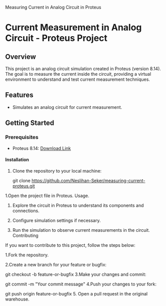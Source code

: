 Measuring Current in Analog Circuit in Proteus
# Current Measurement in Analog Circuit - Proteus Project

## Overview

This project is an analog circuit simulation created in Proteus (version 8.14). The goal is to measure the current inside the circuit, providing a virtual environment to understand and test current measurement techniques.


## Features

- Simulates an analog circuit for current measurement.

## Getting Started

### Prerequisites

- Proteus 8.14: [Download Link](https://www.labcenter.com/downloads/)

#### Installation

1. Clone the repository to your local machine:


   git clone https://github.com/Neslihan-Seker/measuring-current-proteus.git

1.Open the project file in Proteus.
Usage.
1. Explore the circuit in Proteus to understand its components and connections.

2. Configure simulation settings if necessary.

3. Run the simulation to observe current measurements in the circuit.
Contributing

If you want to contribute to this project, follow the steps below:

1.Fork the repository.

2.Create a new branch for your feature or bugfix:


git checkout -b feature-or-bugfix
3.Make your changes and commit:


git commit -m "Your commit message"
4.Push your changes to your fork:


git push origin feature-or-bugfix
5. Open a pull request in the original warehouse.

